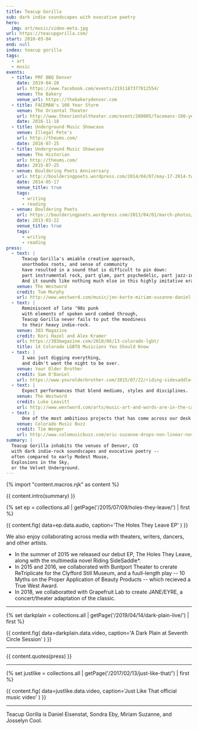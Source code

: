 ```yaml
---
title: Teacup Gorilla
sub: dark indie soundscapes with evocative poetry
hero:
  img: art/music/video-meta.jpg
url: https://teacupgorilla.com/
start: 2010-03-04
end: null
index: teacup gorilla
tags:
  - art
  - music
events:
  - title: PRF BBQ Denver
    date: 2019-04-28
    url: https://www.facebook.com/events/2191187377812554/
    venue: The Bakery
    venue_url: https://thebakerydenver.com
  - title: FACEMAN's 100 Year Storm
    venue: The Oriental Theater
    url: http://www.theorientaltheater.com/event/260005/facemans-100-year-storm-
    date: 2016-11-18
  - title: Underground Music Showcase
    venue: Illegal Pete's
    url: http://theums.com/
    date: 2016-07-25
  - title: Underground Music Showcase
    venue: The Historian
    url: http://theums.com/
    date: 2015-07-25
  - venue: Bouldering Poets Anniversary
    url: http://boulderingpoets.wordpress.com/2014/04/07/may-17-2014-two-year-anniversary/
    date: 2014-05-17
    venue_title: true
    tags:
      - writing
      - reading
  - venue: Bouldering Poets
    url: https://boulderingpoets.wordpress.com/2013/04/01/march-photos/
    date: 2013-03-22
    venue_title: true
    tags:
      - writing
      - reading
press:
  - text: |
      Teacup Gorilla's amiable creative approach,
      unorthodox roots, and sense of community
      have resulted in a sound that is difficult to pin down:
      part instrumental rock, part glam, part psychedelic, part jazz-inflected.
      And it sounds like nothing much else in this highly imitative era.
    venue: The Westword
    credit: Tom Murphy
    url: http://www.westword.com/music/jen-korte-miriam-suzanne-daniel-eisenstat-sondra-eby-of-teacup-gorilla-release-music-video-9001887
  - text: |
      Reminiscent of late ‘90s punk
      with elements of spoken word combed through,
      Teacup Gorilla never fails to put the moodiness
      to their heavy indie-rock.
    venue: 303 Magazine
    credit: Kori Hazel and Alex Kramer
    url: https://303magazine.com/2018/06/13-colorado-lgbt/
    title: 14 Colorado LGBTQ Musicians You Should Know
  - text: |
      I was just digging everything,
      and didn't want the night to be over.
    venue: Your Older Brother
    credit: Sam O'Daniel
    url: https://www.yourolderbrother.com/2015/07/22/riding-sidesaddle-with-teacup-gorilla-jen-korte-and-open-to-the-hound/
  - text: |
      Expect performances that blend mediums, styles and disciplines.
    venue: The Westword
    credit: Luke Leavitt
    url: http://www.westword.com/arts/music-art-and-words-are-in-the-cards-at-the-riding-sidesaddle-book-launch-6626798
  - text: |
      One of the most ambitious projects that has come across our desk recently.
    venue: Colorado Music Buzz
    credit: Tim Wenger
    url: http://www.colomusicbuzz.com/eric-suzanne-drops-non-linear-novel-in-conjunction-with-teacup-gorilla/
summary: |
  Teacup Gorilla inhabits the venues of Denver, CO
  with dark indie-rock soundscapes and evocative poetry --
  often compared to early Modest Mouse,
  Explosions in the Sky,
  or the Velvet Underground.
---
```


{% import "content.macros.njk" as content %}

{{ content.intro(summary) }}

{% set ep = collections.all | getPage('/2015/07/09/holes-they-leave/') | first %}

{{ content.fig(
  data=ep.data.audio,
  caption='The Holes They Leave EP'
) }}

We also enjoy collaborating across media
with theaters, writers, dancers, and other artists.

- In the summer of 2015 we released our debut EP,
  The Holes They Leave,
  along with the multimedia novel
  Riding SideSaddle*.
- In 2015 and 2016, we collaborated with Buntport Theater to crerate
  ReTriplicate for the Clyfford Still Museum,
  and a fuull-length play --
  10 Myths on the Proper Application of Beauty Products --
  which recieved a True West Award.
- In 2018, we collaboratted with Grapefruit Lab
  to create JANE/EYRE,
  a concert/theater adaptation of the classic.

---

{% set darkplain = collections.all | getPage('/2019/04/14/dark-plain-live/') | first %}

{{ content.fig(
  data=darkplain.data.video,
  caption='A Dark Plain at Seventh Circle Session'
) }}

---

{{ content.quotes(press) }}

---

{% set justlike = collections.all | getPage('/2017/02/13/just-like-that/') | first %}

{{ content.fig(
  data=justlike.data.video,
  caption='Just Like That official music video'
) }}

---

Teacup Gorilla is Daniel Eisenstat,
Sondra Eby,
Miriam Suzanne,
and Josselyn Cool.
